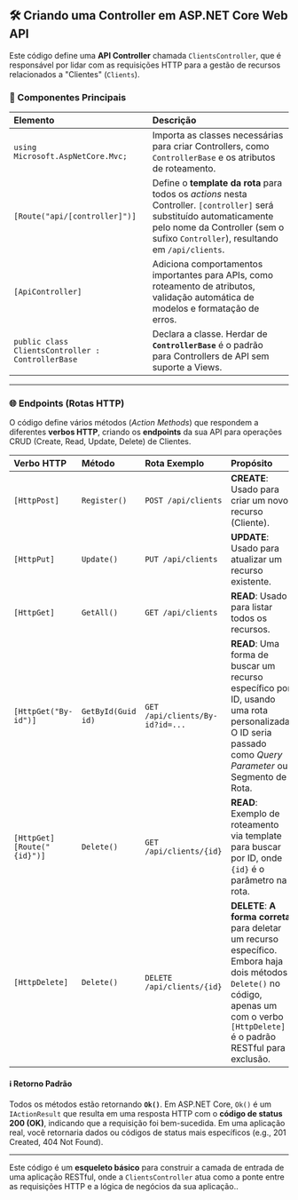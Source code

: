 ## 🛠️ Criando uma Controller em ASP.NET Core Web API

Este código define uma **API Controller** chamada `ClientsController`, que é responsável por lidar com as requisições HTTP para a gestão de recursos relacionados a "Clientes" (`Clients`).

### 🔑 Componentes Principais

| Elemento | Descrição |
| :--- | :--- |
| `using Microsoft.AspNetCore.Mvc;` | Importa as classes necessárias para criar Controllers, como `ControllerBase` e os atributos de roteamento. |
| `[Route("api/[controller]")]` | Define o **template da rota** para todos os _actions_ nesta Controller. `[controller]` será substituído automaticamente pelo nome da Controller (sem o sufixo `Controller`), resultando em `/api/clients`. |
| `[ApiController]` | Adiciona comportamentos importantes para APIs, como roteamento de atributos, validação automática de modelos e formatação de erros. |
| `public class ClientsController : ControllerBase` | Declara a classe. Herdar de **`ControllerBase`** é o padrão para Controllers de API sem suporte a Views. |

---

### 🌐 Endpoints (Rotas HTTP)

O código define vários métodos (_Action Methods_) que respondem a diferentes **verbos HTTP**, criando os **endpoints** da sua API para operações CRUD (Create, Read, Update, Delete) de Clientes.

| Verbo HTTP | Método | Rota Exemplo | Propósito |
| :--- | :--- | :--- | :--- |
| `[HttpPost]` | `Register()` | `POST /api/clients` | **CREATE**: Usado para criar um novo recurso (Cliente). |
| `[HttpPut]` | `Update()` | `PUT /api/clients` | **UPDATE**: Usado para atualizar um recurso existente. |
| `[HttpGet]` | `GetAll()` | `GET /api/clients` | **READ**: Usado para listar todos os recursos. |
| `[HttpGet("By-id")]` | `GetById(Guid id)` | `GET /api/clients/By-id?id=...` | **READ**: Uma forma de buscar um recurso específico por ID, usando uma rota personalizada. O ID seria passado como _Query Parameter_ ou Segmento de Rota. |
| `[HttpGet]` `[Route("{id}")]` | `Delete()` | `GET /api/clients/{id}` | **READ**: Exemplo de roteamento via template para buscar por ID, onde `{id}` é o parâmetro na rota. |
| `[HttpDelete]` | `Delete()` | `DELETE /api/clients/{id}` | **DELETE**: **A forma correta** para deletar um recurso específico. Embora haja dois métodos `Delete()` no código, apenas um com o verbo `[HttpDelete]` é o padrão RESTful para exclusão. |

#### ℹ️ Retorno Padrão

Todos os métodos estão retornando **`Ok()`**. Em ASP.NET Core, `Ok()` é um `IActionResult` que resulta em uma resposta HTTP com o **código de status 200 (OK)**, indicando que a requisição foi bem-sucedida. Em uma aplicação real, você retornaria dados ou códigos de status mais específicos (e.g., 201 Created, 404 Not Found).

---

Este código é um **esqueleto básico** para construir a camada de entrada de uma aplicação RESTful, onde a `ClientsController` atua como a ponte entre as requisições HTTP e a lógica de negócios da sua aplicação..